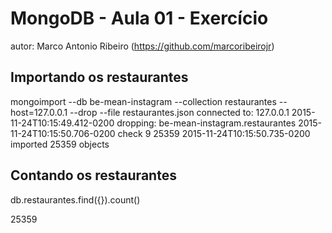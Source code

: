 # MongoDB - Aula 01 - Exercício
autor: Marco Antonio Ribeiro (https://github.com/marcoribeirojr)

## Importando os restaurantes

mongoimport --db be-mean-instagram --collection restaurantes --host=127.0.0.1 --drop --file restaurantes.json
connected to: 127.0.0.1
2015-11-24T10:15:49.412-0200 dropping: be-mean-instagram.restaurantes
2015-11-24T10:15:50.706-0200 check 9 25359
2015-11-24T10:15:50.735-0200 imported 25359 objects

## Contando os restaurantes

db.restaurantes.find({}).count()
  
25359
